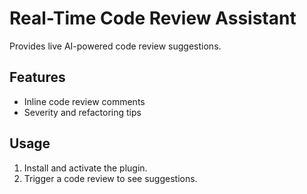 # Real-Time Code Review Assistant

Provides live AI-powered code review suggestions.

## Features
- Inline code review comments
- Severity and refactoring tips

## Usage
1. Install and activate the plugin.
2. Trigger a code review to see suggestions. 